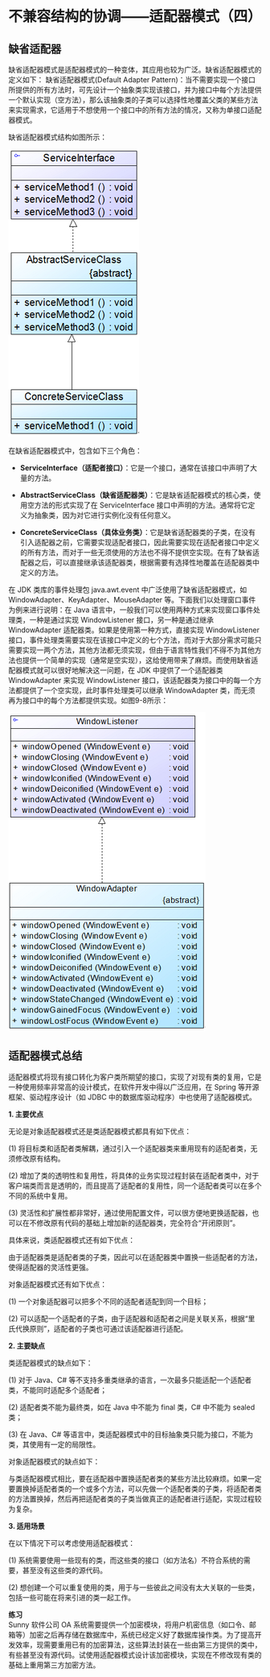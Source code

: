 # 不兼容结构的协调——适配器模式（四）  

## 缺省适配器   

缺省适配器模式是适配器模式的一种变体，其应用也较为广泛。缺省适配器模式的定义如下：
缺省适配器模式(Default Adapter Pattern)：当不需要实现一个接口所提供的所有方法时，可先设计一个抽象类实现该接口，并为接口中每个方法提供一个默认实现（空方法），那么该抽象类的子类可以选择性地覆盖父类的某些方法来实现需求，它适用于不想使用一个接口中的所有方法的情况，又称为单接口适配器模式。  

缺省适配器模式结构如图所示：
 
![缺省适配器模式结构图](images/1362101177_9180.jpg)   

在缺省适配器模式中，包含如下三个角色：  

- **ServiceInterface（适配者接口）**：它是一个接口，通常在该接口中声明了大量的方法。  

- **AbstractServiceClass（缺省适配器类）**：它是缺省适配器模式的核心类，使用空方法的形式实现了在 ServiceInterface 接口中声明的方法。通常将它定义为抽象类，因为对它进行实例化没有任何意义。  

- **ConcreteServiceClass（具体业务类）**：它是缺省适配器类的子类，在没有引入适配器之前，它需要实现适配者接口，因此需要实现在适配者接口中定义的所有方法，而对于一些无须使用的方法也不得不提供空实现。在有了缺省适配器之后，可以直接继承该适配器类，根据需要有选择性地覆盖在适配器类中定义的方法。  

在 JDK 类库的事件处理包 java.awt.event 中广泛使用了缺省适配器模式，如 WindowAdapter、KeyAdapter、MouseAdapter 等。下面我们以处理窗口事件为例来进行说明：在 Java 语言中，一般我们可以使用两种方式来实现窗口事件处理类，一种是通过实现 WindowListener 接口，另一种是通过继承 WindowAdapter 适配器类。如果是使用第一种方式，直接实现 WindowListener 接口，事件处理类需要实现在该接口中定义的七个方法，而对于大部分需求可能只需要实现一两个方法，其他方法都无须实现，但由于语言特性我们不得不为其他方法也提供一个简单的实现（通常是空实现），这给使用带来了麻烦。而使用缺省适配器模式就可以很好地解决这一问题，在 JDK 中提供了一个适配器类 WindowAdapter 来实现 WindowListener 接口，该适配器类为接口中的每一个方法都提供了一个空实现，此时事件处理类可以继承 WindowAdapter 类，而无须再为接口中的每个方法都提供实现。如图9-8所示：  
 
![WindowListener和WindowAdapter结构图](images/1362101198_5374.jpg)   

## 适配器模式总结  

适配器模式将现有接口转化为客户类所期望的接口，实现了对现有类的复用，它是一种使用频率非常高的设计模式，在软件开发中得以广泛应用，在 Spring 等开源框架、驱动程序设计（如 JDBC 中的数据库驱动程序）中也使用了适配器模式。  

**1. 主要优点**  

无论是对象适配器模式还是类适配器模式都具有如下优点：  

(1) 将目标类和适配者类解耦，通过引入一个适配器类来重用现有的适配者类，无须修改原有结构。  

(2) 增加了类的透明性和复用性，将具体的业务实现过程封装在适配者类中，对于客户端类而言是透明的，而且提高了适配者的复用性，同一个适配者类可以在多个不同的系统中复用。  

(3) 灵活性和扩展性都非常好，通过使用配置文件，可以很方便地更换适配器，也可以在不修改原有代码的基础上增加新的适配器类，完全符合“开闭原则”。  

具体来说，类适配器模式还有如下优点：  

由于适配器类是适配者类的子类，因此可以在适配器类中置换一些适配者的方法，使得适配器的灵活性更强。  

对象适配器模式还有如下优点：  

(1) 一个对象适配器可以把多个不同的适配者适配到同一个目标；  

(2) 可以适配一个适配者的子类，由于适配器和适配者之间是关联关系，根据“里氏代换原则”，适配者的子类也可通过该适配器进行适配。  

**2. 主要缺点**  

类适配器模式的缺点如下：  

(1) 对于 Java、C# 等不支持多重类继承的语言，一次最多只能适配一个适配者类，不能同时适配多个适配者；  

(2) 适配者类不能为最终类，如在 Java 中不能为 final 类，C# 中不能为 sealed 类；  

(3) 在 Java、C# 等语言中，类适配器模式中的目标抽象类只能为接口，不能为类，其使用有一定的局限性。  

对象适配器模式的缺点如下：  

与类适配器模式相比，要在适配器中置换适配者类的某些方法比较麻烦。如果一定要置换掉适配者类的一个或多个方法，可以先做一个适配者类的子类，将适配者类的方法置换掉，然后再把适配者类的子类当做真正的适配者进行适配，实现过程较为复杂。  

**3. 适用场景**  

在以下情况下可以考虑使用适配器模式：  

(1) 系统需要使用一些现有的类，而这些类的接口（如方法名）不符合系统的需要，甚至没有这些类的源代码。  

(2) 想创建一个可以重复使用的类，用于与一些彼此之间没有太大关联的一些类，包括一些可能在将来引进的类一起工作。  

**练习**  
Sunny 软件公司 OA 系统需要提供一个加密模块，将用户机密信息（如口令、邮箱等）加密之后再存储在数据库中，系统已经定义好了数据库操作类。为了提高开发效率，现需要重用已有的加密算法，这些算法封装在一些由第三方提供的类中，有些甚至没有源代码。试使用适配器模式设计该加密模块，实现在不修改现有类的基础上重用第三方加密方法。
